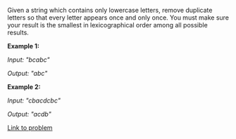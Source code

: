 Given a string which contains only lowercase letters, remove duplicate letters so that every letter appears once and only once. You must make sure your result is the smallest in lexicographical order among all possible results.

**Example 1:**

*Input: "bcabc"*

*Output: "abc"*

**Example 2:**

*Input: "cbacdcbc"*

*Output: "acdb"*

[Link to problem](https://leetcode.com/problems/remove-duplicate-letters/)
